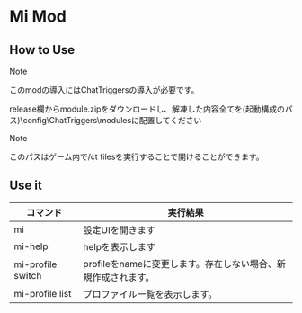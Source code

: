 # Mi Mod

## How to Use

> [!note]
> このmodの導入にはChatTriggersの導入が必要です。

release欄からmodule.zipをダウンロードし、解凍した内容全てを(起動構成のパス)\config\ChatTriggers\modulesに配置してください

> [!note]
> このパスはゲーム内で/ct filesを実行することで開けることができます。

## Use it

|コマンド|実行結果|
|----|----|
|mi|設定UIを開きます|
|mi-help|helpを表示します|
|mi-profile switch <name>|profileをnameに変更します。存在しない場合、新規作成されます。|
|mi-profile list|プロファイル一覧を表示します。|

